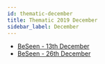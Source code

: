 ```yaml
---
id: thematic-december
title: Thematic 2019 December
sidebar_label: December
---
```


-   <a href="/html/Thematic/2019/December/BeSeen%20-%2013th%20December.html" target="_parent">BeSeen - 13th December</a>
-   <a href="/html/Thematic/2019/December/BeSeen%20-%2026th%20December.html" target="_parent">BeSeen - 26th December</a>

